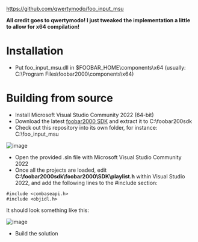 https://github.com/qwertymodo/foo_input_msu

**All credit goes to qwertymodo! I just tweaked the implementation a little to allow for x64 compilation!**

# Installation

* Put foo_input_msu.dll in $FOOBAR_HOME\components\x64 (usually: C:\Program Files\foobar2000\components\x64)

# Building from source

* Install Microsoft Visual Studio Community 2022 (64-bit)
* Download the latest [foobar2000 SDK](http://www.foobar2000.org/SDK) and extract it to C:\foobar200sdk
* Check out this repository into its own folder, for instance: C:\foo_input_msu

![image](https://github.com/miguelmartins1987/foo_input_msu/assets/232489/9d12d53e-e6cf-4890-9535-ff7bfe4d6a18)

* Open the provided .sln file with Microsoft Visual Studio Community 2022
* Once all the projects are loaded, edit **C:\foobar2000sdk\foobar2000\SDK\playlist.h** within Visual Studio 2022, and add the following lines to the #include section:

```
#include <combaseapi.h>
#include <objidl.h>
```

It should look something like this:

![image](https://github.com/miguelmartins1987/foo_input_msu/assets/232489/a55cc9ee-5a2e-4993-a62d-db530fb85bf3)

* Build the solution
